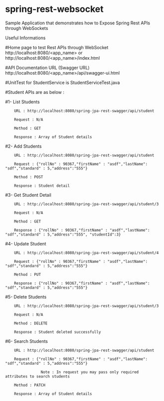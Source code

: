 # spring-rest-websocket
Sample Application that demonstrates how to Expose Spring Rest APIs through WebSockets

Useful Informations

#Home page to test Rest APIs through WebSocket
http://localhost:8080/<app_name>
 or http://localhost:8080/<app_name>/index.html

#API Documentation URL (Swagger URL)
http://localhost:8080/<app_name>/api/swagger-ui.html

#UnitTest for StudentService is StudentServiceTest.java

#Student APIs are as below :


  #1- List Students
  
        URL : http://localhost:8080/spring-jpa-rest-swagger/api/student
        
        Request : N/A
        
        Method : GET
        
        Response : Array of Student details
        
        
  #2- Add Students
  
        URL : http://localhost:8080/spring-jpa-rest-swagger/api/student
        
        Request : {"rollNo" : 90367,"firstName" : "asdf","lastName": "sdf","standard" : 5,"address":"555"}
        
        Method : POST
        
        Response : Student detail
        
        
  #3- Get Student Detail
  
        URL : http://localhost:8080/spring-jpa-rest-swagger/api/student/3
        
        Request : N/A
        
        Method : GET
        
        Response : {"rollNo" : 90367,"firstName" : "asdf","lastName": "sdf","standard" : 5,"address":"555", "studentId":3}
        
        
  #4- Update Student
  
        URL : http://localhost:8080/spring-jpa-rest-swagger/api/student/4
        
        Request : {"rollNo" : 90367,"firstName" : "asdf","lastName": "sdf","standard" : 5,"address":"555"}
        
        Method : PUT
        
        Response : {"rollNo" : 90367,"firstName" : "asdf","lastName": "sdf","standard" : 5,"address":"555"}
        
        
  #5- Delete Students
  
        URL : http://localhost:8080/spring-jpa-rest-swagger/api/student/3
        
        Request : N/A
        
        Method : DELETE
        
        Response : Student deleted successfully
        
        
  #6- Search Students
  
        URL : http://localhost:8080/spring-jpa-rest-swagger/api/student
        
        Request : {"rollNo" : 90367,"firstName" : "asdf","lastName": "sdf","standard" : 5,"address":"555"}
        
                    Note : In request you may pass only required attributes to search students
                    
        Method : PATCH
        
        Response : Array of Student details
        
        
